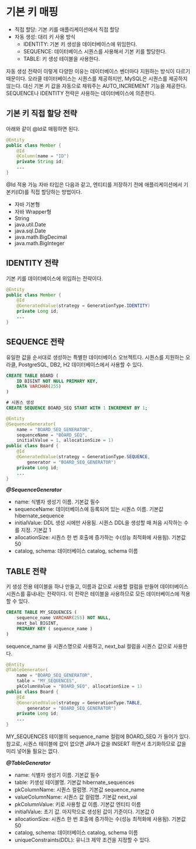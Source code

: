 # 기본 키 매핑
* 직접 할당: 기본 키를 애플리케이션에서 직접 할당
* 자동 생성: 대리 키 사용 방식
    * IDENTITY: 기본 키 생성을 데이터베이스에 위임한다.
    * SEQUENCE: 데이터베이스 시퀀스를 사용해서 기본 키를 할당한다.
    * TABLE: 키 생성 테이블을 사용한다.

자동 생성 전략이 이렇게 다양한 이유는 데이터베이스 벤더마다 지원하는 방식이 다르기 때문이다.
오라클 데이터베이스는 시퀀스를 제공하지만, MySQL은 시퀀스를 제공하지 않는다. 대신 기본 키 값을 자동으로
채워주는 AUTO_INCREMENT 기능을 제공한다. SEQUENCE나 IDENTITY 전략은 사용하는 데이터베이스에 의존한다.

## 기본 키 직접 할당 전략
아래와 같이 @Id로 매핑하면 된다.
~~~java
@Entity
public class Member {
    @Id
    @Column(name = "ID")
    private String id;
    ...
}
~~~
@Id 적용 가능 자바 타입은 다음과 같고, 엔티티를 저장하기 전에 애플리케이션에서 기본키(ID)를 직접 할당하는 방법이다.
* 자바 기본형
* 자바 Wrapper형
* String
* java.util.Date
* java.sql.Date
* java.math.BigDecimal
* java.math.BigInteger

## IDENTITY 전략
기본 키를 데이터베이스에 위임하는 전략이다.
~~~java
@Entity
public class Member {
    @Id
    @GeneratedValue(strategy = GenerationType.IDENTITY)
    private Long id;
    ...
}
~~~

## SEQUENCE 전략
유일한 값을 순서대로 생성하는 특별한 데이터베이스 오브젝트다. 시퀀스를 지원하는 오라클, PostgreSQL, DB2, H2 데이터베이스에서
사용할 수 있다.
~~~sql
CREATE TABLE BOARD (
    ID BIGINT NOT NULL PRIMARY KEY,
    DATA VARCHAR(255)
)

# 시퀀스 생성
CREATE SEQUENCE BOARD_SEQ START WITH 1 INCREMENT BY 1;
~~~
~~~java
@Entity
@SequenceGenerator(
    name = "BOARD_SEQ_GENERATOR",
    sequenceName = "BOARD_SEQ",
    initialValue = 1, allocationSize = 1)
public class Board {
    @Id
    @GeneratedValue(strategy = GenerationType.SEQUENCE,
        generator = "BOARD_SEQ_GENERATOR")
    private Long id;
    ...
}
~~~

***@SequenceGenerator***
* name: 식별자 생성기 이름. 기본값 필수
* sequenceName: 데이터베이스에 등록되어 있는 시퀀스 이름. 기본값 hibernate_sequence
* initialValue: DDL 생성 시에만 사용됨. 시퀀스 DDL을 생성할 때 처음 시작하는 수를 지정. 기본값 1
* allocationSize: 시퀀스 한 번 호출에 증가하는 수(성능 최적화에 사용됨). 기본값 50
* catalog, schema: 데이터베이스 catalog, schema 이름

## TABLE 전략
키 생성 전용 테이블을 하나 만들고, 이름과 값으로 사용할 컬럼을 만들어 데이터베이스 시퀀스를 흉내내는 전략이다. 이 전략은
테이블을 사용하므로 모든 데이터베이스에 적용할 수 있다.
~~~sql
CREATE TABLE MY_SEQUENCES (
    sequence_name VARCHAR(255) NOT NULL,
    next_bal BIGINT,
    PRIMARY KEY ( sequence_name )
)
~~~
sequence_name 을 시퀀스명으로 사용하고, next_bal 컬럼을 시퀀스 값으로 사용한다.
~~~java
@Entity
@TableGenerator(
    name = "BOARD_SEQ_GENERATOR",
    table = "MY_SEQUENCES",
    pkColumnValue = "BOARD_SEQ", allocationSize = 1)
public class Board {
    @Id
    @GeneratedValue(strategy = GenerationType.TABLE,
        generator = "BOARD_SEQ_GENERATOR")
    private Long id;
    ...
}
~~~
MY_SEQUENCES 테이블의 sequence_name 컬럼에 BOARD_SEQ 가 들어가 있다. 참고로, 시퀀스 테이블에 값이 없으면 JPA가 값을
INSERT 하면서 초기화하므로 값을 미리 넣어둘 필요는 없다.

***@TableGenerator***
* name: 식별자 생성기 이름. 기본값 필수
* table: 키생성 테이블명. 기본값 hibernate_sequences
* pkColumnName: 시퀀스 컬럼명. 기본값 sequence_name
* valueColumnName: 시퀀스 값 컬럼명. 기본값 next_val
* pkColumnValue: 키로 사용할 값 이름. 기본값 엔티티 이름
* initialValue: 초기 값. 마지막으로 생성된 값이 기준이다. 기본값 0
* allocationSize: 시퀀스 한 번 호출에 증가하는 수(성능 최적화에 사용됨). 기본값 50
* catalog, schema: 데이터베이스 catalog, schema 이름
* uniqueConstraints(DDL): 유니크 제약 조건을 지정할 수 있다.
